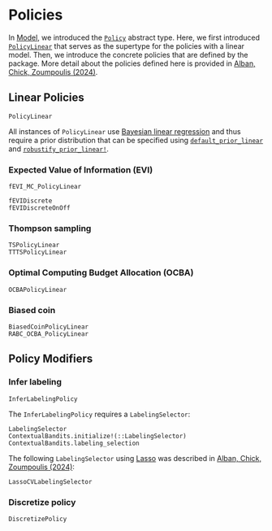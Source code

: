 Policies
========

In [Model](@ref), we introduced the [`Policy`](@ref) abstract type. Here, we first introduced [`PolicyLinear`](@ref) that serves as the supertype for the policies with a linear model. Then, we introduce the concrete policies that are defined by the package. More detail about the policies defined here is provided in [Alban, Chick, Zoumpoulis (2024)](https://papers.ssrn.com/sol3/papers.cfm?abstract_id=4160045).

## Linear Policies

```@docs
PolicyLinear
```

All instances of `PolicyLinear` use [Bayesian linear regression](@ref) and thus require a prior distribution that can be specified using [`default_prior_linear`](@ref) and [`robustify_prior_linear!`](@ref).

### Expected Value of Information (EVI)

```@docs
fEVI_MC_PolicyLinear
```

```@docs
fEVIDiscrete
fEVIDiscreteOnOff
```
### Thompson sampling

```@docs
TSPolicyLinear
TTTSPolicyLinear
```

### Optimal Computing Budget Allocation (OCBA)
```@docs
OCBAPolicyLinear
```

### Biased coin

```@docs
BiasedCoinPolicyLinear
RABC_OCBA_PolicyLinear
```

## Policy Modifiers

### Infer labeling

```@docs
InferLabelingPolicy
```

The `InferLabelingPolicy` requires a `LabelingSelector`:

```@docs
LabelingSelector
ContextualBandits.initialize!(::LabelingSelector)
ContextualBandits.labeling_selection
```

The following `LabelingSelector` using [Lasso](https://en.wikipedia.org/wiki/Lasso_(statistics)) was described in [Alban, Chick, Zoumpoulis (2024)](https://papers.ssrn.com/sol3/papers.cfm?abstract_id=4160045):

```@docs
LassoCVLabelingSelector
```

### Discretize policy
```@docs
DiscretizePolicy
```